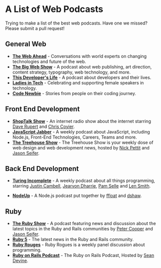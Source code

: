 # A List of Web Podcasts

Trying to make a list of the best web podcasts. Have one we missed? Please submit a pull request!

## General Web

+ [**The Web Ahead**](http://5by5.tv/webahead) - Conversations with world experts on changing technologies and future of the web.
+ [**The Big Web Show**](http://5by5.tv/bigwebshow) - A podcast about web publishing, art direction, content strategy, typography, web technology, and more.
+ [**This Developer's Life**](http://thisdeveloperslife.com/) - A podcast about developers and their lives.
+ [**Ladies in Tech**](http://ladiesintech.com/category/podcast/) - Celebrating and supporting female speakers in technology.
+ [**Code Newbie**](http://www.codenewbie.org/podcast) - Stories from people on their coding journey.

## Front End Development

+ [**ShopTalk Show**](http://shoptalkshow.com/) - An internet radio show about the internet starring [Dave Rupert](https://twitter.com/davatron5000) and [Chris Coyier](https://twitter.com/chriscoyier).
+ [**JavaScript Jabber**](http://devchat.tv/js-jabber/) - A weekly podcast about JavaScript, including Node.js, Front-End Technologies, Careers, Teams and more.
+ [**The Treehouse Show**](http://teamtreehouse.com/library/the-treehouse-show) - The Treehouse Show is your weekly dose of web design and web development news, hosted by [Nick Pettit](https://twitter.com/nickrp) and [Jason Seifer](https://twitter.com/jseifer).

## Back End Development

* [**Turing Incomplete**](http://turing.cool/) - A weekly podcast about all things programming, starring [Justin Cambell](https://twitter.com/justincampbell), [Jearvon Dharrie](https://twitter.com/jearvon), [Pam Selle](https://twitter.com/pamasaur) and [Len Smith](https://twitter.com/ignu).
+ [**NodeUp**](http://nodeup.com/) - A Node.js podcast put together by [ffloat](https://twitter.com/ffloat) and [dshaw](https://twitter.com/dshaw).

## Ruby

* [**The Ruby Show**](http://rubyshow.com/) - A podcast featuring news and discussion about the latest topics in the Ruby and Rails communities by [Peter Cooper](https://twitter.com/peterc) and [Jason Seifer](https://twitter.com/jseifer).
* [**Ruby 5**](https://ruby5.codeschool.com/) - The latest news in the Ruby and Rails community.
* [**Ruby Rouges**](http://devchat.tv/ruby-rogues/) - Ruby Rogues is a weekly panel discussion about programming.
* [**Ruby on Rails Podcast**](http://5by5.tv/rubyonrails) - The Ruby on Rails Podcast, Hosted by [Sean Devine](https://twitter.com/barelyknown).
